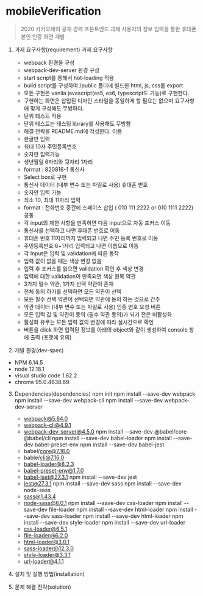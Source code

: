 # mobileVerification

> 2020 카카오페이 공채 경력 프론트엔드 과제
사용자의 정보 입력을 통한 휴대폰 본인 인증 화면 개발

1. 과제 요구사항(requirement)
  과제 요구사항
    - webpack 환경을 구성
    - webpack-dev-server 환경 구성
    - start script를 통해서 hot-loading 적용
    - build script를 구성하여 /public 폴더에 빌드한 html, js, css를 export
    - 모든 구현은 vanila javascript(es5, es6, typescript도 가능)로 구현한다.
    - 구현하는 화면은 삽입된 디자인 스타일을 동일하게 할 필요는 없으며 요구사항에 맞게 구성해도 무방하다.
    - 단위 테스트 적용
    - 단위 테스트는 테스팅 library를 사용해도 무방함
    - 해결 전략을 README.md에 작성한다.
  이름
    - 한글만 입력
    - 최대 10자
  주민등록번호
    - 숫자만 입력가능
    - 생년월일 6자리와 뒷자리 1자리
    - format : 820816-1
  통신사
    - Select box로 구현
    - 통신사 데이터 (내부 변수 또는 파일로 사용)
  휴대폰 번호
    - 숫자만 입력 가능
    - 최소 10, 최대 11자리 입력
    - format : 전화번호 중간에 스페이스 삽입 ( 010 111 2222 or 010 1111 2222)
  공통
    - 각 input의 제한 사항을 만족하면 다음 input으로 자동 포커스 이동
    - 통신사를 선택하고 나면 휴대폰 번호로 이동
    - 휴대폰 번호 11자리까지 입력되고 나면 주민 등록 번호로 이동
    - 주민등록번호 6+1자리 입력되고 나면 이름으로 이동
    - 각 Input은 입력 및 validation에 따른 동작
    - 입력 값이 없을 때는 색상 변경 없음
    - 입력 후 포커스를 잃으면 validation 확인 후 색상 변경
    - 입력에 대한 validation이 만족되면 색상 원복
  약관
    - 3가지 필수 약관, 1가지 선택 약관이 존재
    - 전체 동의 하기를 선택하면 모든 약관이 선택
    - 모든 필수 선택 약관이 선택되면 약관에 동의 하는 것으로 간주
    - 약관 데이터 (내부 변수 또는 파일로 사용)
  인증 번호 요청 버튼
    - 모든 입력 값 및 약관이 동의 (필수 약관 동의)가 되기 전은 비활성화
    - 활성화 유무는 모든 입력 값의 변경에 따라 실시간으로 확인
    - 버튼을 click 하면 입력된 정보를 아래의 object와 같이 생성하여 console 창에 출력 (포맷에 유의)

2. 개발 환경(dev-spec)
 - NPM 6.14.5
 - node 12.18.1
 - visual studio code 1.62.2
 - chrome 95.0.4638.69

3. Dependencies(dependencies)
  npm init
  npm install --save-dev webpack
  npm install --save-dev webpack-cli
  npm install --save-dev webpack-dev-server
    - webpack@5.64.0
    - webpack-cli@4.9.1
    - webpack-dev-server@4.5.0
  npm install --save-dev @babel/core @babel/cli
  npm install --save-dev babel-loader
  npm install --save-dev babel-preset-env
  npm install --save-dev babel-jest
    - babel/core@7.16.0
    - bable/cli@7.16.0
    - babel-loader@8.2.3
    - babel-preset-env@1.7.0
    - babel-jset@27.3.1
  npm install --save-dev jest
    - jest@27.3.1
  npm install --save-dev sass
  npm install --save-dev node-sass
    - sass@1.43.4
    - node-sass@6.0.1
  npm install --save-dev css-loader
  npm install --save-dev file-loader
  npm install --save-dev html-loader
  npm install --save-dev sass-loader
  npm install --save-dev html-loader
  npm install --save-dev style-loader
  npm install --save-dev url-loader
    - css-loader@6.5.1
    - file-loader@6.2.0
    - html-loader@3.0.1
    - sass-loader@12.3.0
    - style-loader@3.3.1
    - url-loader@4.1.1

4. 설치 및 실행 방법(installation)

5. 문제 해결 전략(solution)
